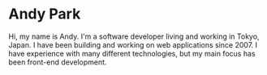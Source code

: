 # Andy Park

Hi, my name is Andy. I'm a software developer living and working in Tokyo, Japan. 
I have been building and working on web applications since 2007.
I have experience with many different technologies, but my main focus has been front-end development.
